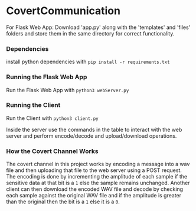 # CovertCommunication

For Flask Web App:
Download 'app.py' along with the 'templates' and 'files' folders and store them in the same directory for correct functionality.


### Dependencies
install python dependencies with `pip install -r requirements.txt`

### Running the Flask Web App
Run the Flask Web App with `python3 webServer.py`

### Running the Client
Run the Client with `python3 client.py`

Inside the server use the commands in the table to interact with the web server and perform encode/decode and upload/download operations.

### How the Covert Channel Works
The covert channel in this project works by encoding a message into a wav file and then uploading that file to the web server using a POST request. The encoding is done by incrementing the amplitude of each sample if the sensitive data at that bit is a `1` else the sample remains unchanged. Another client can then download the encoded WAV file and decode by checking each sample against the original WAV file and if the amplitude is greater than the original then the bit is a `1` else it is a `0`.